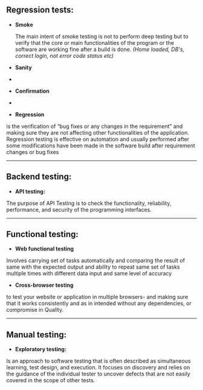 
## **Regression tests:**

* **Smoke**
  
  The main intent of smoke testing is not to perform deep testing but to verify that the core or main functionalities of the program or the software are working fine after a build is done. *(Home loaded, DB's, correct login, not error code status etc)*

* **Sanity** 
* 
* **Confirmation**
* 
* **Regression**

is the verification of “bug fixes or any changes in the requirement” and making sure they are not affecting other functionalities of the application. Regression testing is effective on automation and usually performed after some modifications have been made in the software build after requirement changes or bug fixes
___
## **Backend testing:**

* **API testing:**

The purpose of API Testing is to check the functionality, reliability, performance, and security of the programming interfaces.
____
## **Functional testing:**

* **Web functional testing**

Involves carrying set of tasks automatically and comparing the result of same with the expected output and ability to repeat same set of tasks multiple times with different data input and same level of accuracy
  
* **Cross-browser testing**

to test your website or application in multiple browsers- and making sure that it works consistently and as in intended without any dependencies, or compromise in Quality.
___
## **Manual testing:** 

* **Exploratory testing:**

 Is an approach to software testing that is often described as simultaneous learning, test design, and execution. It focuses on discovery and relies on the guidance of the individual tester to uncover defects that are not easily covered in the scope of other tests.



